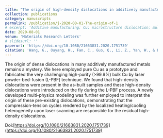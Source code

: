 ```yaml
---
title: "The origin of high-density dislocations in additively manufactured metals"
collection: publications
category: manuscripts
permalink: /publication/j-2020-08-01-The-origin-of-1
# excerpt: 'Additive manufacturing; Cu; microstructure dislocation; multi-physics modeling'
date: 2020-08-01
venue: 'Materials Research Letters'
# slidesurl: ''
paperurl: 'https://doi.org/10.1080/21663831.2020.1751739'
citation: 'Wang, G., Ouyang, H., Fan, C., Guo, Q., Li, Z., Yan, W., & Li, Z. (2020). The origin of high-density dislocations in additively manufactured metals. Materials Research Letters, 8(8), 283–290.'
---
```


The origin of dense dislocations in many additively manufactured metals remains a mystery. We here employed pure Cu as a prototype and fabricated the very challenging high-purity (>99.9%) bulk Cu by laser powder-bed-fusion (L-PBF) technique. We found that high-density dislocations were present in the as-built samples and these high-density dislocations were introduced on the fly during the L-PBF process. A newly developed multi-physics modeling was further employed to interpret the origin of these pre-existing dislocations, demonstrating that the compression-tension cycles rendered by the localized heating/cooling heterogeneity upon laser scanning are responsible for the residual high-density dislocations.

Doi:[https://doi.org/10.1080/21663831.2020.1751739](https://doi.org/10.1080/21663831.2020.1751739)
